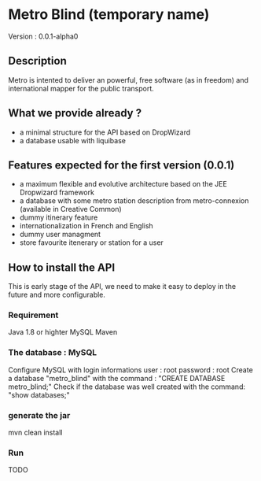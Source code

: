 # Metro Blind (temporary name)

Version : 0.0.1-alpha0

## Description
Metro is intented to deliver an powerful, free software (as in freedom) and international mapper for the public transport.

## What we provide already ?
- a minimal structure for the API based on DropWizard
- a database usable with liquibase

## Features expected for the first version (0.0.1)
- a maximum flexible and evolutive architecture based on the JEE Dropwizard framework
- a database with some metro station description from metro-connexion (available in Creative Common)
- dummy itinerary feature
- internationalization in French and English
- dummy user managment
- store favourite itenerary or station for a user

## How to install the API
This is early stage of the API, we need to make it easy to deploy in the future and more configurable.

### Requirement
Java 1.8 or highter
MySQL
Maven

### The database : MySQL
Configure MySQL with login informations
user : root
password : root
Create a database "metro_blind" with the command :
"CREATE DATABASE metro_blind;"
Check if the database was well created with the command:
"show databases;"

### generate the jar
mvn clean install

### Run
TODO